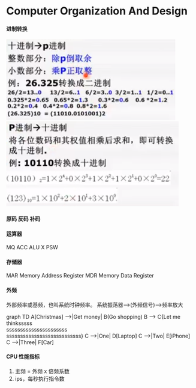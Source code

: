 # Computer Organization And Design
#### 进制转换

![](../../images/cod/10_p.png)
![](../../images/cod/p_10.png)

#### 原码 反码 补码

#### 运算器

MQ
ACC
ALU
X
PSW

#### 存储器
MAR Memory Address Register
MDR Memory Data Register


#### 外频

外部频率或基频，也叫系统时钟频率。
系统振荡器——>(外频信号)——>频率放大

<div class="mermaid">
    graph TD
    A[Christmas] -->|Get money| B(Go shopping)
    B --> C{Let me thinksssss<br/>ssssssssssssssssssssss<br/>sssssssssssssssssssssssssss}
    C -->|One| D[Laptop]
    C -->|Two| E[iPhone]
    C -->|Three| F[Car]
</div>

#### CPU 性能指标

1. 主频 = 外频 x 倍频系数
2. ips，每秒执行指令数